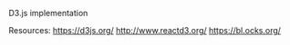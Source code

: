 D3.js implementation

Resources:  https://d3js.org/
            http://www.reactd3.org/
            https://bl.ocks.org/
